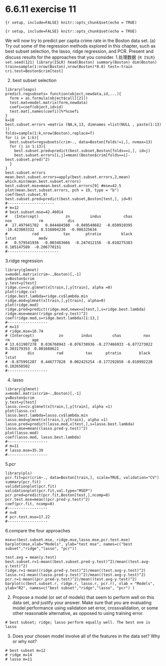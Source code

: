 6.6.11 exercise 11
================

`{r setup, include=FALSE} knitr::opts_chunk$set(echo = TRUE)`

`{r setup, include=FALSE} knitr::opts_chunk$set(echo = TRUE)`

We will now try to predict per capita crime rate in the Boston data set.
(a) Try out some of the regression methods explored in this chapter,
such as best subset selection, the lasso, ridge regression, and PCR.
Present and discuss results for the approaches that you consider.
1.处理数据
`{R ISLR} set.seed(121) library(ISLR) head(Boston) summary(Boston) dim(Boston) train=sample(1:nrow(Boston),nrow(Boston)*0.8) test=-train cri.test=Boston$crim[test]`

2.  best subset selection

``` {r}
library(leaps)
predict.regsubsets= function(object,newdata,id,...){
  form = as.formula(object$call[[2]])
  test.mat=model.matrix(form,newdata)
  coefi=coef(object,id=id)
  test.mat[,names(coefi)]%*%coefi
}
k=10
best.subset.errors =matrix (NA,k,13, dimnames =list(NULL , paste(1:13) ))
folds=sample(1:k,nrow(Boston),replace=T)
for (i in 1:k){
  best.subset=regsubsets(crim~., data=Boston[folds!=i,], nvmax=13)
  for (j in 1:13){
    best.subset.pred=predict(best.subset,Boston[folds==i,], id=j)
    best.subset.errors[i,j]=mean((Boston$crim[folds==i]-best.subset.pred)^2)
  }
}
best.subset.errors
mean.best.subset.errors=apply(best.subset.errors,2,mean)
which.min(mean.best.subset.errors)
best.subset.mse=mean.best.subset.errors[9] #mse=42.5
plot(mean.best.subset.errors, pch = 19, type = "b")
coef(best.subset,9)
best.subset.pred=predict(best.subset,Boston[test,], id=9)
#---------------------
# m=12
# best.subset.mse=42.46014
#   (Intercept)            zn         indus          chas           nox            rm           dis 
#  17.497941702   0.044484580  -0.049548682  -0.650910395 -10.423803332   0.516804230  -0.986325634 
#           rad           tax       ptratio         black         lstat          medv 
#   0.579541936  -0.003483666  -0.247412156  -0.010275383   0.105147589  -0.206770151 
#-----------------------
```

3.ridge regression

``` {r}
library(glmnet)
x=model.matrix(crim~.,Boston)[,-1]
y=Boston$crim
y.test=y[test]
ridge.cv=cv.glmnet(x[train,],y[train], alpha =0)
plot(ridge.cv)
ridge.best.lambda=ridge.cv$lambda.min
ridge.mod=glmnet(x[train,],y[train], alpha=0)
plot(ridge.mod)
ridge.pred=predict(ridge.mod,newx=x[test,],s=ridge.best.lambda)
ridge.mse=mean((ridge.pred-y.test)^2)
coef(ridge.mod,s=ridge.best.lambda)[1:13,]
#------------------
# m=13
# ridge.mse=16.74
# (Intercept)           zn        indus         chas          nox           rm          age 
# 13.611907278  0.036768943 -0.076738936 -0.277466933 -6.877273022  0.303179353  0.001688621 
#         dis          rad          tax      ptratio        black        lstat 
# -0.875991287  0.446777828  0.002425254 -0.177292650 -0.010992228  0.102658502 
#------------------
```

4.  lasso

``` {r}
library(glmnet)
x=model.matrix(crim~.,Boston)[,-1]
y=Boston$crim
y.test=y[test]
lasso.cv=cv.glmnet(x[train,],y[train], alpha =1)
plot(lasso.cv)
lasso.best.lambda=lasso.cv$lambda.min
lasso.mod=glmnet(x[train,],y[train], alpha =1)
lasso.pred=predict(lasso.mod,x[test,],s=lasso.best.lambda)
lasso.mse=mean((lasso.pred-y.test)^2)
plot(lasso.mod)
coef(lasso.mod, lasso.best.lambda)
#------------------
# m=11
# lasso.mse=35.39
#------------------
```

5.pcr

``` {r}
library(pls)
pcr.fit=pcr(crim~., data=Boston[train,], scale=TRUE, validation="CV")
summary(pcr.fit)
validationplot(pcr.fit)
validationplot(pcr.fit,val.type="MSEP")
pcr.pred=predict(pcr.fit,Boston[test,],ncomp=8)
pcr.test.mse=mean((pcr.pred-y.test)^2) 
coef(pcr.fit, ncomp=8)
#------------------
# n=8
# pcr.test.mse=17.22
#------------------
```

6.compare the four approaches

``` {r}
mse=c(best.subset.mse, ridge.mse,lasso.mse,pcr.test.mse)
barplot(mse,xlab="Models", ylab="test mse", names=c("best subset","ridge","lasso", "pcr"))

test.avg = mean(y.test)
best.subset.r=1-mean((best.subset.pred-y.test)^2)/mean((test.avg-y.test)^2)
ridge.r=1-mean((ridge.pred-y.test)^2)/mean((test.avg-y.test)^2)
lasso.r=1-mean((lasso.pred-y.test)^2)/mean((test.avg-y.test)^2)
pcr.r=1-mean((pcr.pred-y.test)^2)/mean((test.avg-y.test)^2)
barplot(c(best.subset.r, ridge.r, lasso.r, pcr.r), xlab = "Models", ylab="R2", names=c("best subset","ridge","lasso", "pcr") )
```

2.  Propose a model (or set of models) that seem to perform well on this
    data set, and justify your answer. Make sure that you are evaluating
    model performance using validation set error, crossvalidation, or
    some other reasonable alternative, as opposed to using training
    error.

``` {r}
# best subset; ridge; lasso perform equally well. The best one is lasso
```

3.  Does your chosen model involve all of the features in the data set?
    Why or why not?

``` {r}
# best subset m=12
# ridge m=14
# lasso m=11
```
